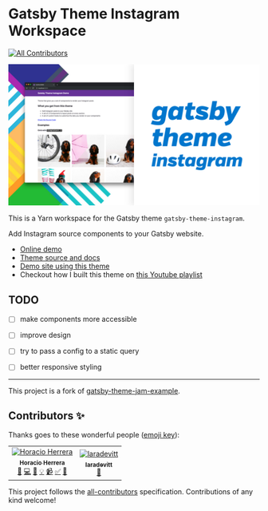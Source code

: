 # Gatsby Theme Instagram Workspace
[![All Contributors](https://img.shields.io/badge/all_contributors-1-orange.svg?style=flat-square)](#contributors)

![Theme cover image](./theme/shots/cover.jpg)

This is a Yarn workspace for the Gatsby theme `gatsby-theme-instagram`.

Add Instagram source components to your Gatsby website.

- [Online demo](https://gatsby-theme-instagram.netlify.com/)
- [Theme source and docs](./theme)
- [Demo site using this theme](./demo)
- Checkout how I built this theme on [this Youtube playlist](https://www.youtube.com/playlist?list=PL_Q4x-stM4VJNLSloUtRgFH-7VW99I-WS)

## TODO

- [ ] make components more accessible
- [ ] improve design
- [ ] try to pass a config to a static query
- [ ] better responsive styling


---
This project is a fork of [gatsby-theme-jam-example](https://github.com/jlengstorf/gatsby-theme-jam-example).

## Contributors ✨

Thanks goes to these wonderful people ([emoji key](https://allcontributors.org/docs/en/emoji-key)):

<!-- ALL-CONTRIBUTORS-LIST:START - Do not remove or modify this section -->
<!-- prettier-ignore -->
<table>
  <tr>
    <td align="center"><a href="http://horacioh.com"><img src="https://avatars3.githubusercontent.com/u/725120?v=4" width="100px;" alt="Horacio Herrera"/><br /><sub><b>Horacio Herrera</b></sub></a><br /><a href="https://github.com/horacioh/gatsby-theme-instagram/commits?author=horacioh" title="Documentation">📖</a> <a href="https://github.com/horacioh/gatsby-theme-instagram/commits?author=horacioh" title="Code">💻</a> <a href="#design-horacioh" title="Design">🎨</a> <a href="#example-horacioh" title="Examples">💡</a> <a href="#video-horacioh" title="Videos">📹</a> <a href="#tutorial-horacioh" title="Tutorials">✅</a> <a href="#review-horacioh" title="Reviewed Pull Requests">👀</a></td>
    <td align="center"><a href="https://github.com/laradevitt"><img src="https://avatars1.githubusercontent.com/u/13952507?v=4" width="100px;" alt="laradevitt"/><br /><sub><b>laradevitt</b></sub></a><br /><a href="https://github.com/horacioh/gatsby-theme-instagram/commits?author=laradevitt" title="Documentation">📖</a></td>
  </tr>
</table>

<!-- ALL-CONTRIBUTORS-LIST:END -->

This project follows the [all-contributors](https://github.com/all-contributors/all-contributors) specification. Contributions of any kind welcome!